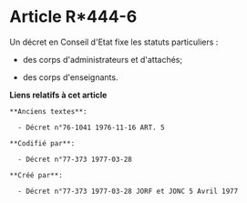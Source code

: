# Article R*444-6

Un décret en Conseil d'Etat fixe les statuts particuliers :

- des corps d'administrateurs  et d'attachés;

- des corps d'enseignants.

**Liens relatifs à cet article**

	**Anciens textes**:

	  - Décret n°76-1041 1976-11-16 ART. 5

	**Codifié par**:

	  - Décret n°77-373 1977-03-28

	**Créé par**:

	  - Décret n°77-373 1977-03-28 JORF et JONC 5 Avril 1977
